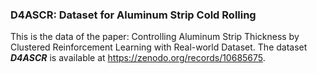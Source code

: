 ### D4ASCR: Dataset for Aluminum Strip Cold Rolling
This is the data of the paper: Controlling Aluminum Strip Thickness by Clustered Reinforcement Learning with Real-world Dataset.
The dataset ***D4ASCR*** is available at https://zenodo.org/records/10685675.
